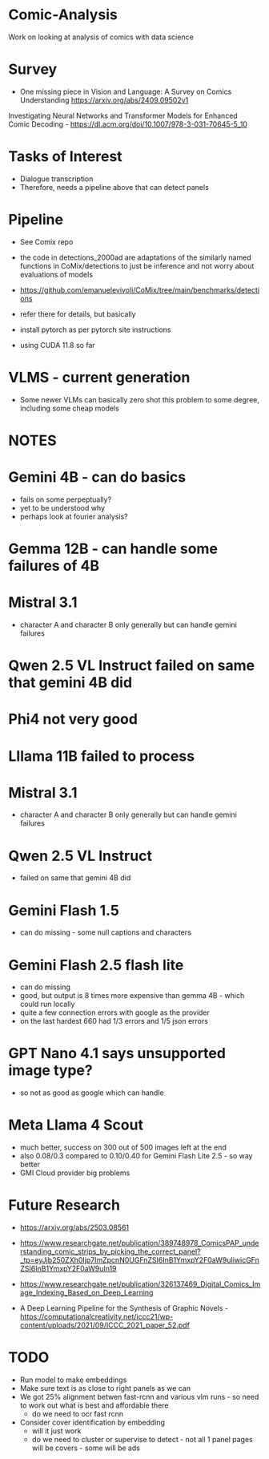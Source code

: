 # Comic-Analysis
Work on looking at analysis of comics with data science

# Survey
- One missing piece in Vision and Language: A Survey on Comics Understanding https://arxiv.org/abs/2409.09502v1

Investigating Neural Networks and Transformer Models for Enhanced Comic Decoding - https://dl.acm.org/doi/10.1007/978-3-031-70645-5_10

# Tasks of Interest
- Dialogue transcription
- Therefore, needs a pipeline above that can detect panels


# Pipeline
- See Comix repo
- the code in detections_2000ad are adaptations of the similarly named functions in CoMix/detections to just be inference and not worry about evaluations of models
- https://github.com/emanuelevivoli/CoMix/tree/main/benchmarks/detections
- refer there for details, but basically

- install pytorch as per pytorch site instructions
- using CUDA 11.8 so far

# VLMS - current generation
- Some newer VLMs can basically zero shot this problem to some degree, including some cheap models

# NOTES
# Gemini 4B - can do basics
- fails on some perpeptually?
- yet to be understood why
- perhaps look at fourier analysis?

# Gemma 12B - can handle some failures of 4B

# Mistral 3.1
- character A and character B only generally but can handle gemini failures

# Qwen 2.5 VL Instruct failed on same that gemini 4B did

# Phi4 not very good

# Lllama 11B failed to process


# Mistral 3.1
- character A and character B only generally but can handle gemini failures

# Qwen 2.5 VL Instruct 
- failed on same that gemini 4B did

# Gemini Flash 1.5 
- can do missing - some null captions and characters

# Gemini Flash 2.5 flash lite
- can do missing 
- good, but output is 8 times more expensive than gemma 4B - which could run locally
- quite a few connection errors with google as the provider
- on the last hardest 660 had  1/3 errors and 1/5 json errors

# GPT Nano 4.1 says unsupported image type?
- so not as good as google which can handle

# Meta Llama 4 Scout
- much better, success on 300 out of 500 images left at the end 
- also 0.08/0.3 compared to 0.10/0.40 for Gemini Flash Lite 2.5 - so way better
- GMI Cloud provider big problems


# Future Research
- https://arxiv.org/abs/2503.08561
- https://www.researchgate.net/publication/389748978_ComicsPAP_understanding_comic_strips_by_picking_the_correct_panel?_tp=eyJjb250ZXh0Ijp7ImZpcnN0UGFnZSI6InB1YmxpY2F0aW9uIiwicGFnZSI6InB1YmxpY2F0aW9uIn19

- https://www.researchgate.net/publication/326137469_Digital_Comics_Image_Indexing_Based_on_Deep_Learning

- A Deep Learning Pipeline for the Synthesis of Graphic Novels - https://computationalcreativity.net/iccc21/wp-content/uploads/2021/09/ICCC_2021_paper_52.pdf

# TODO
- Run model to make embeddings
- Make sure text is as close to right panels as we can
- We got 25% alignment betwen fast-rcnn and various vlm runs - so need to work out what is best and affordable there
    - do we need to ocr fast rcnn
- Consider cover identification by embedding
    - will it just work
    - do we need to cluster or supervise to detect - not all 1 panel pages will be covers - some will be ads